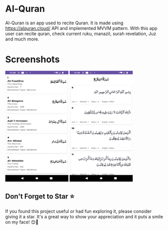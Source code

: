 # Al-Quran

Al-Quran is an app used to recite Quran. It is made using https://alquran.cloud/ API and implemented MVVM pattern. With this app user can recite quran, check current ruku, manazil, surah revelation, Juz and much more.

# Screenshots

<img width="200" height="350" src="screenshots/Screenshot_20231011-123819.png" alt="Image" > <img width="200" height="350" src="screenshots/Screenshot_20231011-123829.png" alt="Image" > 

## Don't Forget to Star ⭐

If you found this project useful or had fun exploring it, please consider giving it a star. It's a great way to show your appreciation and it puts a smile on my face! 😊🌟

